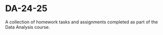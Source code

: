 # DA-24-25
A collection of homework tasks and assignments completed as part of the Data Analysis course.
